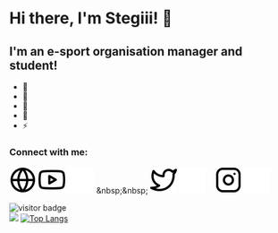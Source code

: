 # Hi there, I'm Stegiii! 👋 

## I'm an e-sport organisation manager and student!

- 🔭 
- 🌱 
- 👯 
- 🥅 
- ⚡ 

### Connect with me:

[![website](./img/globe-light.svg)](https://www.stegiii.eu)
[![website](./img/youtube-light.svg)](https://www.youtube.com/channel/UCHZWo4BpvxiU23qanmZFkHQ#gh-light-mode-only)
[![website](./img/youtube-dark.svg)]([https://youtube.com/codestackr](https://www.youtube.com/channel/UCHZWo4BpvxiU23qanmZFkHQ)#gh-dark-mode-only)
&nbsp;&nbsp;
[![website](./img/twitter-light.svg)](https://twitter.com/jsStegiii#gh-light-mode-only)
[![website](./img/twitter-dark.svg)](https://twitter.com/jsStegiii#gh-dark-mode-only)
&nbsp;&nbsp;
[![website](./img/instagram-light.svg)](https://instagram.com/johnnystegi#gh-light-mode-only)
[![website](./img/instagram-dark.svg)](https://instagram.com/johnnystegi#gh-dark-mode-only)

![visitor badge](https://visitor-badge.glitch.me/badge?page_id=stegiii.visitor-badge&left_text=My%20Page%20Visitors) 
<br>
<img height="180em" src="https://github-readme-stats.vercel.app/api?username=Stegiii&show_icons=true&hide_border=true&&count_private=true&include_all_commits=true" />
[![Top Langs](https://github-readme-stats.vercel.app/api/top-langs/?username=Stegiii&count_private=true)](https://github.com/Stegiii/Geologger)

[website]: https://stegiii.eu
[twitter]: https://twitter.com/jsStegiii
[youtube]: https://www.youtube.com/channel/UCHZWo4BpvxiU23qanmZFkHQ
[instagram]: https://instagram.com/johnnystegi

